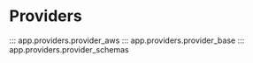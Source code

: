 # Providers

::: app.providers.provider_aws
::: app.providers.provider_base
::: app.providers.provider_schemas